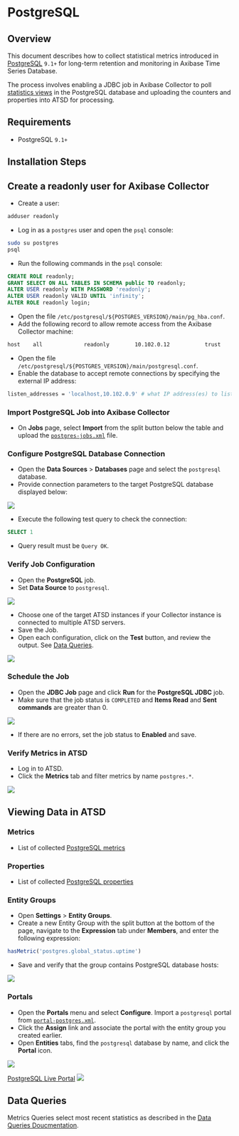 # PostgreSQL

## Overview

This document describes how to collect statistical metrics introduced in [PostgreSQL](http://www.mysql.com/) `9.1+` for long-term retention and monitoring in Axibase Time Series Database.

The process involves enabling a JDBC job in Axibase Collector to poll [statistics views](https://www.postgresql.org/docs/9.1/static/monitoring-stats.html) in the PostgreSQL database and uploading the counters and properties into ATSD for processing.

## Requirements

* PostgreSQL `9.1+`

## Installation Steps

## Create a readonly user for Axibase Collector

* Create a user:

```sh
adduser readonly
```

* Log in as a `postgres` user and open the `psql` console:

```sh
sudo su postgres
psql
```

* Run the following commands in the `psql` console:

```sql
CREATE ROLE readonly;
GRANT SELECT ON ALL TABLES IN SCHEMA public TO readonly;
ALTER USER readonly WITH PASSWORD 'readonly';
ALTER USER readonly VALID UNTIL 'infinity';
ALTER ROLE readonly login;
```

* Open the file `/etc/postgresql/${POSTGRES_VERSION}/main/pg_hba.conf`.
* Add the following record to allow remote access from the Axibase Collector machine:

```txt
host    all             readonly        10.102.0.12           trust
```

* Open the file `/etc/postgresql/${POSTGRES_VERSION}/main/postgresql.conf`.
* Enable the database to accept remote connections by specifying the external IP address:

```sh
listen_addresses = 'localhost,10.102.0.9' # what IP address(es) to listen on;
```

### Import PostgreSQL Job into Axibase Collector

* On **Jobs** page, select **Import** from the split button below the table and upload the [`postgres-jobs.xml`](postgres-jobs.xml) file.

### Configure PostgreSQL Database Connection

* Open the **Data Sources** > **Databases** page and select the `postgresql` database.
* Provide connection parameters to the target PostgreSQL database displayed below:

![](./images/postgres-datasource.png)

* Execute the following test query to check the connection:

```SQL
SELECT 1
```

* Query result must be `Query OK`.

### Verify Job Configuration

* Open the **PostgreSQL** job.
* Set **Data Source** to `postgresql`.

![](./images/postgres-jdbc-job.png)

* Choose one of the target ATSD instances if your Collector instance is connected to multiple ATSD servers.
* Save the Job.
* Open each configuration, click on the **Test** button, and review the output. See [Data Queries](#data-queries).

![](./images/test_result.png)

### Schedule the Job

* Open the **JDBC Job** page and click **Run** for the **PostgreSQL JDBC** job.
* Make sure that the job status is `COMPLETED` and **Items Read** and **Sent commands** are greater than 0.

![](./images/test_run.png)

* If there are no errors, set the job status to **Enabled** and save.

### Verify Metrics in ATSD

* Log in to ATSD.
* Click the **Metrics** tab and filter metrics by name `postgres.*`.

![](./images/postgres-metrics.png)

## Viewing Data in ATSD

### Metrics

* List of collected [PostgreSQL metrics](metric-list.md)

### Properties

* List of collected [PostgreSQL properties](properties-list.md)

### Entity Groups

* Open **Settings** > **Entity Groups**.
* Create a new Entity Group with the split button at the bottom of the page, navigate to the **Expression** tab under **Members**, and enter the following expression:

```javascript
hasMetric('postgres.global_status.uptime')
```

* Save and verify that the group contains PostgreSQL database hosts:

![](./images/postgres-entity-group.png)

### Portals

* Open the **Portals** menu and select **Configure**. Import a `postgresql` portal from [`portal-postgres.xml`](portal-postgres.xml).
* Click the **Assign** link and associate the portal with the entity group you created earlier.
* Open **Entities** tabs, find the `postgresql` database by name, and click the **Portal** icon.

![](./images/postgres-portal-icon.png)

[PostgreSQL Live Portal](http://apps.axibase.com/chartlab/070b4941)
![](./images/postgres-portal.png)

## Data Queries

Metrics Queries select most recent statistics as described in the [Data Queries Doucmentation](data-queries.md).
